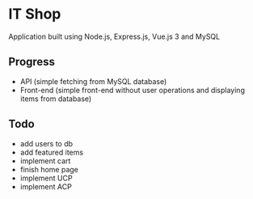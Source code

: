 # IT Shop

Application built using Node.js, Express.js, Vue.js 3 and MySQL

## Progress
 - API (simple fetching from MySQL database)
 - Front-end (simple front-end without user operations and displaying items from database)

## Todo
 - add users to db
 - add featured items
 - implement cart
 - finish home page
 - implement UCP
 - implement ACP
